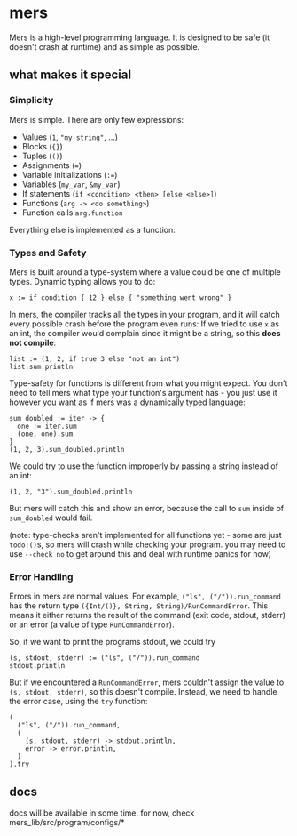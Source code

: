# mers

Mers is a high-level programming language.
It is designed to be safe (it doesn't crash at runtime) and as simple as possible.

## what makes it special

### Simplicity

Mers is simple. There are only few expressions:

- Values (`1`, `"my string"`, ...)
- Blocks (`{}`)
- Tuples (`()`)
- Assignments (`=`)
- Variable initializations (`:=`)
- Variables (`my_var`, `&my_var`)
- If statements (`if <condition> <then> [else <else>]`)
- Functions (`arg -> <do something>`)
- Function calls `arg.function`

Everything else is implemented as a function:

### Types and Safety

Mers is built around a type-system where a value could be one of multiple types.
Dynamic typing allows you to do:
```
x := if condition { 12 } else { "something went wrong" }
```
In mers, the compiler tracks all the types in your program,
and it will catch every possible crash before the program even runs:
If we tried to use `x` as an int, the compiler would complain since it might be a string, so this **does not compile**:
```
list := (1, 2, if true 3 else "not an int")
list.sum.println
```

Type-safety for functions is different from what you might expect.
You don't need to tell mers what type your function's argument has - you just use it however you want as if mers was a dynamically typed language:
```
sum_doubled := iter -> {
  one := iter.sum
  (one, one).sum
}
(1, 2, 3).sum_doubled.println
```
We could try to use the function improperly by passing a string instead of an int:
```
(1, 2, "3").sum_doubled.println
```
But mers will catch this and show an error, because the call to `sum` inside of `sum_doubled` would fail.

(note: type-checks aren't implemented for all functions yet - some are just `todo!()`s, so mers will crash while checking your program. you may need to use `--check no` to get around this and deal with runtime panics for now)

### Error Handling

Errors in mers are normal values.
For example, `("ls", ("/")).run_command` has the return type `({Int/()}, String, String)/RunCommandError`.
This means it either returns the result of the command (exit code, stdout, stderr) or an error (a value of type `RunCommandError`).

So, if we want to print the programs stdout, we could try

```
(s, stdout, stderr) := ("ls", ("/")).run_command
stdout.println
```

But if we encountered a `RunCommandError`, mers couldn't assign the value to `(s, stdout, stderr)`, so this doesn't compile.
Instead, we need to handle the error case, using the `try` function:

```
(
  ("ls", ("/")).run_command,
  (
    (s, stdout, stderr) -> stdout.println,
    error -> error.println,
  )
).try
```

## docs

docs will be available in some time. for now, check mers_lib/src/program/configs/*
